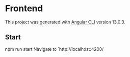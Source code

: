 # Frontend

This project was generated with [Angular CLI](https://github.com/angular/angular-cli) version 13.0.3.

## Start

npm run start Navigate to `http://localhost:4200/



